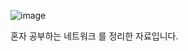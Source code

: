 ![image](https://github.com/user-attachments/assets/6a8ac10c-dcab-4129-abc8-94e9e1b0ba9e)

혼자 공부하는 네트워크 를 정리한 자료입니다.
